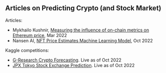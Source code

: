 ## Articles on Predicting Crypto (and Stock Market)

Articles:
- Mykhailo Kushnir, [Measuring the influence of on-chain metrics on Ethereum price](https://levelup.gitconnected.com/measuring-the-influence-of-on-chain-metrics-on-ethereum-price-81b7633be832?gi=c2c7c1627338), Mar 2022
- Nansen AI, [NFT Price Estimates Machine Learning Model](https://www.nansen.ai/research/nft-price-estimates-machine-learning-model), Oct 2022

Kaggle competitions:
- [G-Research Crypto Forecasting](https://www.kaggle.com/competitions/g-research-crypto-forecasting). Live as of Oct 2022
- [JPX Tokyo Stock Exchange Prediction](https://www.kaggle.com/competitions/jpx-tokyo-stock-exchange-prediction/data). Live as of Oct 2022
